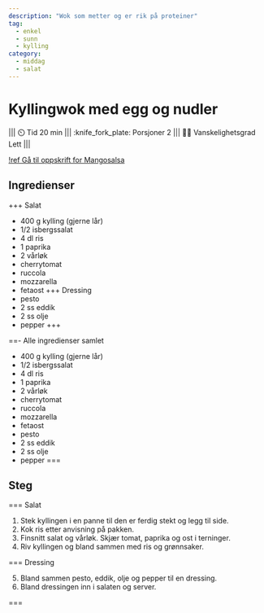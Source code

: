 ```yaml
---
description: "Wok som metter og er rik på proteiner"
tag:
  - enkel
  - sunn
  - kylling
category:
  - middag
  - salat
---
```


# Kyllingwok med egg og nudler

||| :timer_clock: Tid
20 min
||| :knife_fork_plate: Porsjoner
2
||| :cook: Vanskelighetsgrad
Lett
|||

[!ref Gå til oppskrift for Mangosalsa](/enkel-servering/mangosalsa.md)

## Ingredienser

+++ Salat
- 400 g kylling (gjerne lår)
- 1/2 isbergssalat
- 4 dl ris
- 1 paprika
- 2 vårløk
- cherrytomat
- ruccola
- mozzarella
- fetaost
+++ Dressing
- pesto
- 2 ss eddik
- 2 ss olje
- pepper
+++

==- Alle ingredienser samlet
- 400 g kylling (gjerne lår)
- 1/2 isbergssalat
- 4 dl ris
- 1 paprika
- 2 vårløk
- cherrytomat
- ruccola
- mozzarella
- fetaost
- pesto
- 2 ss eddik
- 2 ss olje
- pepper
===

## Steg

=== Salat

1. Stek kyllingen i en panne til den er ferdig stekt og legg til side.
2. Kok ris etter anvisning på pakken.
3. Finsnitt salat og vårløk. Skjær tomat, paprika og ost i terninger.
4. Riv kyllingen og bland sammen med ris og grønnsaker.

=== Dressing

5. Bland sammen pesto, eddik, olje og pepper til en dressing.
6. Bland dressingen inn i salaten og server.

===
